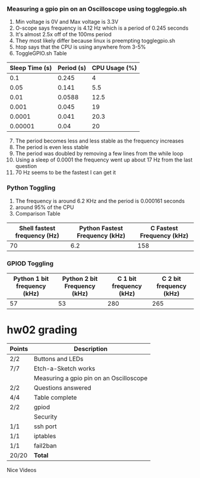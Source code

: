 ### Measuring a gpio pin on an Oscilloscope using togglegpio.sh
1. Min voltage is 0V and Max voltage is 3.3V
2. O-scope says frequency is 4.12 Hz which is a period of 0.245 seconds
3. It's almost 2.5x off of the 100ms period
4. They most likely differ because linux is preempting togglegpio.sh
5. htop says that the CPU is using anywhere from 3-5%
6. ToggleGPIO.sh Table

 Sleep Time (s)  | Period (s) | CPU Usage (%)
-----------|-------------|----------
0.1|0.245|4
0.05|0.141|5.5
0.01|0.0588|12.5
0.001|0.045|19
0.0001|0.041|20.3
0.00001|0.04|20

7. The period becomes less and less stable as the frequency increases
8. The period is even less stable
9. The period was doubled by removing a few lines from the while loop
10. Using a sleep of 0.0001 the frequency went up about 17 Hz from the last question
11. 70 Hz seems to be the fastest I can get it

### Python Toggling
1. The frequency is around 6.2 KHz and the period is 0.000161 seconds
2. around 95% of the CPU
3. Comparison Table

Shell fastest frequency (Hz) | Python Fastest Frequency (kHz) | C Fastest Frequency (kHz)
----------------------------|-------------------------------|--------------------------
70|6.2|158

### GPIOD Toggling

Python 1 bit frequency (kHz) | Python 2 bit Frequency (kHz) | C 1 bit frequency (kHz) | C 2 bit frequency (kHz)
----------|---------|--------|----------
57| 53 | 280 | 265 



# hw02 grading

| Points      | Description |
| ----------- | ----------- |
|  2/2 | Buttons and LEDs 
|  7/7 | Etch-a-Sketch works
|      | Measuring a gpio pin on an Oscilloscope 
|  2/2 | Questions answered
|  4/4 | Table complete
|  2/2 | gpiod
|      | Security
|  1/1 | ssh port
|  1/1 | iptables
|  1/1 | fail2ban
| 20/20   | **Total**

Nice Videos